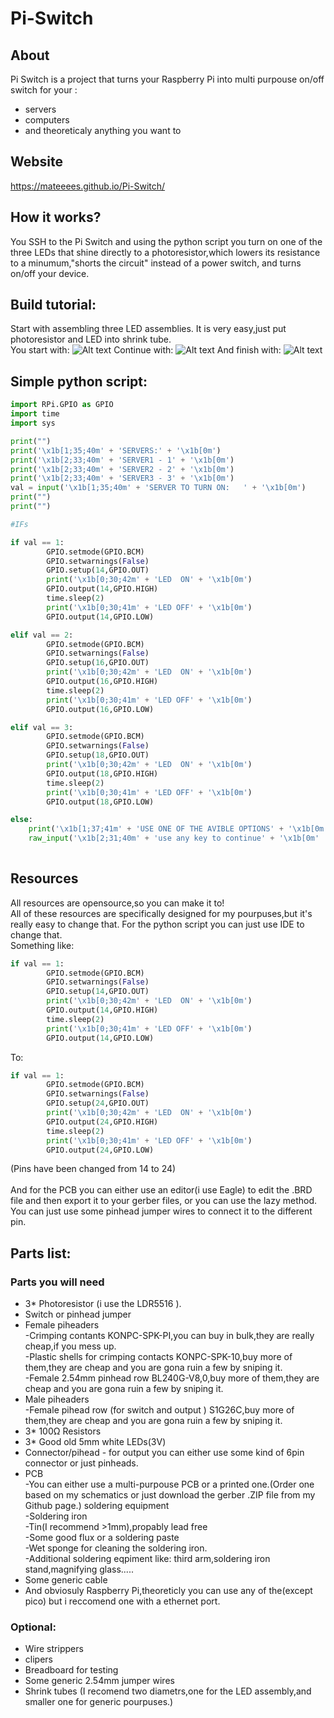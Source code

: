 # Pi-Switch
## About
Pi Switch is a project that turns your Raspberry Pi into multi purpouse on/off switch for your : 
* servers
* computers
* and theoreticaly anything you want to
  
  
## Website

https://mateeees.github.io/Pi-Switch/

## How it works?
You SSH to the Pi Switch and using the python script you turn on one of the three LEDs that shine directly to a photoresistor,which lowers its resistance to a minumum,"shorts the circuit" instead of a power switch, and turns on/off your device. 
## Build tutorial:
Start with assembling three LED assemblies. It is very easy,just put photoresistor and LED into shrink tube. <br/>
You start with:
![Alt text](ass1.jpg?raw=true "Optional Title")
Continue with:
![Alt text](ass2.jpg?raw=true "Optional Title")
And finish with:
![Alt text](ass3.jpg?raw=true "Optional Title")



## Simple python script:

```python
import RPi.GPIO as GPIO
import time
import sys

print("")
print('\x1b[1;35;40m' + 'SERVERS:' + '\x1b[0m')
print('\x1b[2;33;40m' + 'SERVER1 - 1' + '\x1b[0m')
print('\x1b[2;33;40m' + 'SERVER2 - 2' + '\x1b[0m')
print('\x1b[2;33;40m' + 'SERVER3 - 3' + '\x1b[0m')
val = input('\x1b[1;35;40m' + 'SERVER TO TURN ON:   ' + '\x1b[0m')
print("")
print("")

#IFs

if val == 1:
        GPIO.setmode(GPIO.BCM)
        GPIO.setwarnings(False)
        GPIO.setup(14,GPIO.OUT)
        print('\x1b[0;30;42m' + 'LED  ON' + '\x1b[0m')
        GPIO.output(14,GPIO.HIGH)
        time.sleep(2)
        print('\x1b[0;30;41m' + 'LED OFF' + '\x1b[0m')
        GPIO.output(14,GPIO.LOW)

elif val == 2:
        GPIO.setmode(GPIO.BCM)
        GPIO.setwarnings(False)
        GPIO.setup(16,GPIO.OUT)
        print('\x1b[0;30;42m' + 'LED  ON' + '\x1b[0m')
        GPIO.output(16,GPIO.HIGH)
        time.sleep(2)
        print('\x1b[0;30;41m' + 'LED OFF' + '\x1b[0m')
        GPIO.output(16,GPIO.LOW)

elif val == 3:
        GPIO.setmode(GPIO.BCM)
        GPIO.setwarnings(False)
        GPIO.setup(18,GPIO.OUT)
        print('\x1b[0;30;42m' + 'LED  ON' + '\x1b[0m')
        GPIO.output(18,GPIO.HIGH)
        time.sleep(2)
        print('\x1b[0;30;41m' + 'LED OFF' + '\x1b[0m')
        GPIO.output(18,GPIO.LOW)

else:
	print('\x1b[1;37;41m' + 'USE ONE OF THE AVIBLE OPTIONS' + '\x1b[0m')
	raw_input('\x1b[2;31;40m' + 'use any key to continue' + '\x1b[0m'
  
```

## Resources
All resources are opensource,so you can make it to! <br/>
All of these resources are specifically designed for my pourpuses,but it's really easy to change that. For the python script you can just use IDE to change that. <br/>
Something like:
```python
if val == 1:
        GPIO.setmode(GPIO.BCM)
        GPIO.setwarnings(False)
        GPIO.setup(14,GPIO.OUT)
        print('\x1b[0;30;42m' + 'LED  ON' + '\x1b[0m')
        GPIO.output(14,GPIO.HIGH)
        time.sleep(2)
        print('\x1b[0;30;41m' + 'LED OFF' + '\x1b[0m')
        GPIO.output(14,GPIO.LOW)
```
To:
```python
if val == 1:
        GPIO.setmode(GPIO.BCM)
        GPIO.setwarnings(False)
        GPIO.setup(24,GPIO.OUT)
        print('\x1b[0;30;42m' + 'LED  ON' + '\x1b[0m')
        GPIO.output(24,GPIO.HIGH)
        time.sleep(2)
        print('\x1b[0;30;41m' + 'LED OFF' + '\x1b[0m')
        GPIO.output(24,GPIO.LOW)
```
(Pins have been changed from 14 to 24) <br/> <br/>
And for the PCB you can either use an editor(i use Eagle) to edit the .BRD file and then export it to your gerber files, or you can use the lazy method. You can just use some pinhead jumper wires to connect it to the different pin.

## Parts list:

### Parts you will need
* 3* Photoresistor (i use the LDR5516 ).
* Switch or pinhead jumper
* Female piheaders
       <br/>-Crimping contants KONPC-SPK-PI,you can buy in bulk,they are really cheap,if you mess up.
       <br/>-Plastic shells for crimping contacts KONPC-SPK-10,buy more of them,they are cheap and you are gona ruin a few by sniping it.
       <br/>-Female 2.54mm pinhead row BL240G-V8,0,buy more of them,they are cheap and you are gona ruin a few by sniping it.
* Male piheaders
       <br/>-Female pihead row (for switch and output ) S1G26C,buy more of them,they are cheap and you are gona ruin a few by sniping it.
* 3* 100Ω Resistors
* 3* Good old 5mm white LEDs(3V)
* Connector/pihead - for output you can either use some kind of 6pin connector or just pinheads.
* PCB
       <br/>-You can either use a multi-purpouse PCB or a printed one.(Order one based on my schematics or just download the gerber .ZIP file from my Github page.)
soldering equipment
       <br/>-Soldering iron
       <br/>-Tin(I recommend >1mm),propably lead free
       <br/>-Some good flux or a soldering paste
       <br/>-Wet sponge for cleaning the soldering iron.
       <br/>-Additional soldering eqpiment like: third arm,soldering iron stand,magnifying glass.....
* Some generic cable
* And obviosuly Raspberry Pi,theoreticly you can use any of the(except pico) but i reccomend one with a ethernet port.

### Optional:

* Wire strippers
* clipers
* Breadboard for testing
* Some generic 2.54mm jumper wires
* Shrink tubes (I recomend two diametrs,one for the LED assembly,and smaller one for generic pourpuses.)



